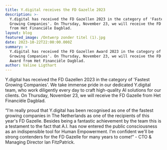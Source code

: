 ```yaml
---
title: Y.digital receives the FD Gazelle 2023
description: >-
  Y.digital has received the FD Gazellen 2023 in the category of 'Fastest
  Growing Companies'. On Thursday, November 23, we will receive the FD Gazelle
  from Het Financiële Dagblad.
layout: blog
featured_image: /Ontwerp zonder titel (1).jpg
date: 2023-10-22T22:00:00.000Z
summary: >
  Y.digital has received the FD Gazellen Award 2023 in the category of 'Fastest
  Growing Companies'. On Thursday, November 23, we will receive the FD Gazelle
  Award from Het Financiële Dagblad.
author: Valine Ligthart
---
```


Y.digital has received the FD Gazellen 2023 in the category of 'Fastest Growing Companies'. We take immense pride in our dedicated Y.digital team, who work diligently every day to craft high-quality AI solutions for our clients. On Thursday, November 23, we will receive the FD Gazelle from Het Financiële Dagblad.

“I'm really proud that Y.digital has been recognised as one of the fastest growing companies in The Netherlands as one of the recipients of this year's FD Gazelle. Besides being a fantastic achievement by the team this is a testament to the fact that A.I. has now entered the public consciousness as an indispensible tool for Human Empowerment. I'm confident we'll be strong contenders for the FD Gazelle for many years to come!” - CTO & Managing Director Ian FitzPatrick.
